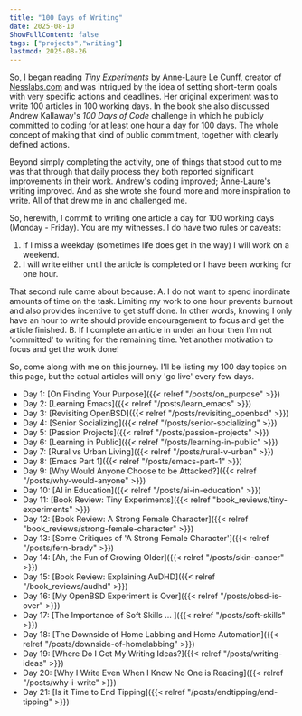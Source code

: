 ```yaml
---
title: "100 Days of Writing"
date: 2025-08-10
ShowFullContent: false
tags: ["projects","writing"]
lastmod: 2025-08-26
---
```

So, I began reading _Tiny Experiments_ by Anne-Laure Le Cunff, creator of [Nesslabs.com](https://www.nesslabs.com) and was intrigued by the idea of setting short-term goals with very specific actions and deadlines.  Her original experiment was to write 100 articles in 100 working days.  In the book she also discussed Andrew Kallaway's _100 Days of Code_ challenge in which he publicly committed to coding for at least one hour a day for 100 days.  The whole concept of making that kind of public commitment, together with clearly defined actions. 

Beyond simply completing the activity, one of things that stood out to me was that through that daily process they both reported significant improvements in their work. Andrew's coding improved; Anne-Laure's writing improved. And as she wrote she found more and more inspiration to write. All of that drew me in and challenged me. 

So, herewith, I commit to writing one article a day for 100 working days (Monday - Friday). You are my witnesses. 
I do have two rules or caveats:
1. If I miss a weekday (sometimes life does get in the way) I will work on a weekend.
2. I will write either until the article is completed or I have been working for one hour.

That second rule came about because:
A. I do not want to spend inordinate amounts of time on the task.  Limiting my work to one hour prevents burnout and also provides incentive to get stuff done. In other words, knowing I only have an hour to write should provide encouragement to focus and get the article finished.
B. If I complete an article in under an hour then I'm not 'committed' to writing for the remaining time. Yet another motivation to focus and get the work done!

So, come along with me on this journey. I'll be listing my 100 day topics on this page, but the actual articles will only 'go live' every few days.

* Day 1: [On Finding Your Purpose]({{< relref "/posts/on_purpose" >}})
* Day 2: [Learning Emacs]({{< relref "/posts/learn_emacs" >}})
* Day 3: [Revisiting OpenBSD]({{< relref "/posts/revisiting_openbsd" >}})
* Day 4: [Senior Socializing]({{< relref "/posts/senior-socializing" >}})
* Day 5: [Passion Projects]({{< relref "/posts/passion-projects" >}})
* Day 6: [Learning in Public]({{< relref "/posts/learning-in-public" >}})
* Day 7: [Rural vs Urban Living]({{< relref "/posts/rural-v-urban" >}})
* Day 8: [Emacs Part 1]({{< relref "/posts/emacs-part-1" >}})
* Day 9: [Why Would Anyone Choose to be Attacked?]({{< relref "/posts/why-would-anyone" >}})
* Day 10: [AI in Education]({{< relref "/posts/ai-in-education" >}})
* Day 11: [Book Review: Tiny Experiments]({{< relref "book_reviews/tiny-experiments" >}})
* Day 12: [Book Review: A Strong Female Character]({{< relref "book_reviews/strong-female-character" >}})
* Day 13: [Some Critiques of 'A Strong Female Character']({{< relref "/posts/fern-brady" >}})
* Day 14: [Ah, the Fun of Growing Older]({{< relref "/posts/skin-cancer" >}})
* Day 15: [Book Review: Explaining AuDHD]({{< relref "/book_reviews/audhd" >}})
* Day 16: [My OpenBSD Experiment is Over]({{< relref "/posts/obsd-is-over" >}})
* Day 17: [The Importance of Soft Skills ... ]({{< relref "/posts/soft-skills" >}})
* Day 18: [The Downside of Home Labbing and Home Automation]({{< relref "/posts/downside-of-homelabbing" >}})
* Day 19: [Where Do I Get My Writing Ideas?]({{< relref "/posts/writing-ideas" >}})
* Day 20: [Why I Write Even When I Know No One is Reading]({{< relref "/posts/why-i-write" >}})
* Day 21: [Is it Time to End Tipping]({{< relref "/posts/endtipping/end-tipping" >}})
